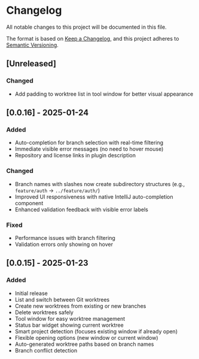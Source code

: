 # Changelog

All notable changes to this project will be documented in this file.

The format is based on [Keep a Changelog](https://keepachangelog.com/en/1.0.0/),
and this project adheres to [Semantic Versioning](https://semver.org/spec/v2.0.0.html).

## [Unreleased]

### Changed
- Add padding to worktree list in tool window for better visual appearance

## [0.0.16] - 2025-01-24

### Added
- Auto-completion for branch selection with real-time filtering
- Immediate visible error messages (no need to hover mouse)
- Repository and license links in plugin description

### Changed
- Branch names with slashes now create subdirectory structures (e.g., `feature/auth` → `../feature/auth/`)
- Improved UI responsiveness with native IntelliJ auto-completion component
- Enhanced validation feedback with visible error labels

### Fixed
- Performance issues with branch filtering
- Validation errors only showing on hover

## [0.0.15] - 2025-01-23

### Added
- Initial release
- List and switch between Git worktrees
- Create new worktrees from existing or new branches
- Delete worktrees safely
- Tool window for easy worktree management
- Status bar widget showing current worktree
- Smart project detection (focuses existing window if already open)
- Flexible opening options (new window or current window)
- Auto-generated worktree paths based on branch names
- Branch conflict detection
